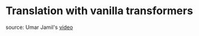# Translation with vanilla transformers

source: Umar Jamil's [video](https://www.youtube.com/watch?v=ISNdQcPhsts)